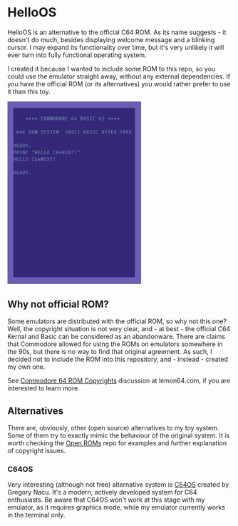 # HelloOS

HelloOS is an alternative to the official C64 ROM. As its name suggests -
it doesn't do much, besides displaying welcome message and a blinking cursor.
I may expand its functionality over time, but it's very unlikely it will
ever turn into fully functional operating system.

I created it because I wanted to include some ROM to this repo,
so you could use the emulator straight away, without any external dependencies.
If you have the official ROM (or its alternatives) you would rather prefer to
use it than this toy.

<img src="../screenshots/hello.png?raw=true" width="300"/>

## Why not official ROM?

Some emulators are distributed with the official ROM,
so why not this one? Well, the copyright situation is not very clear,
and - at best - the official C64 Kernal and Basic can be considered as
an abandonware. There are claims that Commodore allowed for using the
ROMs on emulators somewhere in the 90s, but there is no way to find that
original agreement. As such, I decided not to include the ROM into this
repository, and - instead - created my own one.

See [Commodore 64 ROM Copyrights](https://www.lemon64.com/forum/viewtopic.php?t=73857)
discussion at lemon64.com, if you are interested to learn more.

## Alternatives

There are, obviously, other (open source) alternatives to my toy system.
Some of them try to exactly mimic the behaviour of the original system.
It is worth checking the [Open ROMs](https://github.com/MEGA65/open-roms)
repo for examples and further explanation of copyright issues.

### C64OS

Very interesting (although not free) alternative system is
[C64OS](https://c64os.com/) created by Gregory Nacu.
It's a modern, actively developed system for C64 enthusiasts.
Be aware that C64OS won't work at this stage with my emulator, as it
requires graphics mode, while my emulator currently works in
the terminal only.
